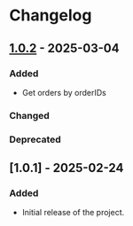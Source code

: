 # Changelog

## [1.0.2] - 2025-03-04

### Added
- Get orders by orderIDs

### Changed

### Deprecated

[1.0.2]: https://github.com/grab/grabfood-api-sdk-php/releases/tag/v1.0.2

## [1.0.1] - 2025-02-24

### Added

- Initial release of the project.
